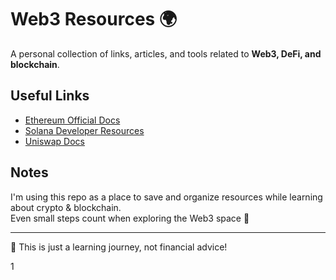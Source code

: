 # Web3 Resources 🌍

A personal collection of links, articles, and tools related to **Web3, DeFi, and blockchain**.  

## Useful Links
- [Ethereum Official Docs](https://ethereum.org/en/developers/docs/)  
- [Solana Developer Resources](https://docs.solana.com/)  
- [Uniswap Docs](https://docs.uniswap.org/)  

## Notes
I'm using this repo as a place to save and organize resources while learning about crypto & blockchain.  
Even small steps count when exploring the Web3 space 🚀  

---

📌 This is just a learning journey, not financial advice!

1
